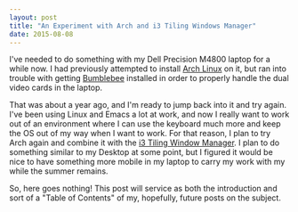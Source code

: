 ```yaml
---
layout: post
title: "An Experiment with Arch and i3 Tiling Windows Manager"
date: 2015-08-08
---
```


I've needed to do something with my Dell Precision M4800 laptop for a while now. I had previously
attempted to install [Arch Linux](https://www.archlinux.org/) on it, but ran into trouble with getting 
[Bumblebee](http://bumblebee-project.org/) installed in order to properly handle the dual video cards in 
the laptop.

That was about a year ago, and I'm ready to jump back into it and try again. I've been using Linux
and Emacs a lot at work, and now I really want to work out of an environment where I can use the
keyboard much more and keep the OS out of my way when I want to work. For that reason, I plan to
try Arch again and combine it with the [i3 Tiling Window Manager](https://i3wm.org/). I plan to do 
something similar to my Desktop at some point, but I figured it would be nice to have something more 
mobile in my laptop to carry my work with my while the summer remains.

So, here goes nothing! This post will service as both the introduction and sort of a "Table of Contents"
of my, hopefully, future posts on the subject.

